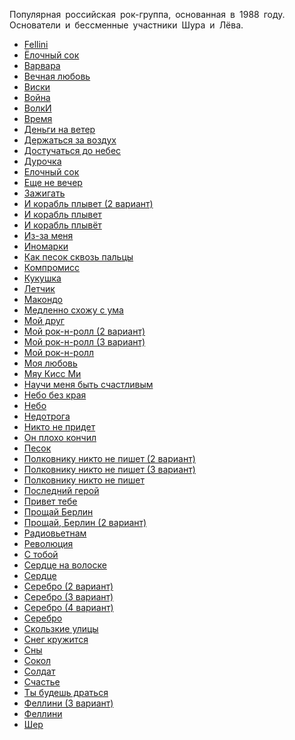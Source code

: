 Популярная российская рок-группа, основанная в 1988 году. Основатели и бессменные участники Шура и Лёва.

* [Fellini](Fellini)
* [Ёлочный сок](Ёлочный%20сок)
* [Варвара](Варвара)
* [Вечная любовь](Вечная%20любовь)
* [Виски](Виски)
* [Война](Война)
* [ВолкИ](ВолкИ)
* [Время](Время)
* [Деньги на ветер](Деньги%20на%20ветер)
* [Держаться за воздух](Держаться%20за%20воздух)
* [Достучаться до небес](Достучаться%20до%20небес)
* [Дурочка](Дурочка)
* [Елочный сок](Елочный%20сок)
* [Еще не вечер](Еще%20не%20вечер)
* [Зажигать](Зажигать)
* [И корабль плывет (2 вариант)](И%20корабль%20плывет%20(2%20вариант))
* [И корабль плывет](И%20корабль%20плывет)
* [И корабль плывёт](И%20корабль%20плывёт)
* [Из-за меня](Из-за%20меня)
* [Иномарки](Иномарки)
* [Как песок сквозь пальцы](Как%20песок%20сквозь%20пальцы)
* [Компромисс](Компромисс)
* [Кукушка](Кукушка)
* [Летчик](Летчик)
* [Макондо](Макондо)
* [Медленно схожу с ума](Медленно%20схожу%20с%20ума)
* [Мой друг](Мой%20друг)
* [Мой рок-н-ролл (2 вариант)](Мой%20рок-н-ролл%20(2%20вариант))
* [Мой рок-н-ролл (3 вариант)](Мой%20рок-н-ролл%20(3%20вариант))
* [Мой рок-н-ролл](Мой%20рок-н-ролл)
* [Моя любовь](Моя%20любовь)
* [Мяу Кисс Ми](Мяу%20Кисс%20Ми)
* [Научи меня быть счастливым](Научи%20меня%20быть%20счастливым)
* [Небо без края](Небо%20без%20края)
* [Небо](Небо)
* [Недотрога](Недотрога)
* [Никто не придет](Никто%20не%20придет)
* [Он плохо кончил](Он%20плохо%20кончил)
* [Песок](Песок)
* [Полковнику никто не пишет (2 вариант)](Полковнику%20никто%20не%20пишет%20(2%20вариант))
* [Полковнику никто не пишет (3 вариант)](Полковнику%20никто%20не%20пишет%20(3%20вариант))
* [Полковнику никто не пишет](Полковнику%20никто%20не%20пишет)
* [Последний герой](Последний%20герой)
* [Привет тебе](Привет%20тебе)
* [Прощай Берлин](Прощай%20Берлин)
* [Прощай, Берлин (2 вариант)](Прощай,%20Берлин%20(2%20вариант))
* [Радиовьетнам](Радиовьетнам)
* [Революция](Революция)
* [С тобой](С%20тобой)
* [Сердце на волоске](Сердце%20на%20волоске)
* [Сердце](Сердце)
* [Серебро (2 вариант)](Серебро%20(2%20вариант))
* [Серебро (3 вариант)](Серебро%20(3%20вариант))
* [Серебро (4 вариант)](Серебро%20(4%20вариант))
* [Серебро](Серебро)
* [Скользкие улицы](Скользкие%20улицы)
* [Снег кружится](Снег%20кружится)
* [Сны](Сны)
* [Сокол](Сокол)
* [Солдат](Солдат)
* [Счастье](Счастье)
* [Ты будешь драться](Ты%20будешь%20драться)
* [Феллини (3 вариант)](Феллини%20(3%20вариант))
* [Феллини](Феллини)
* [Шер](Шер)